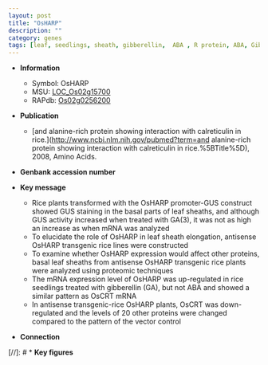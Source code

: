 ```yaml
---
layout: post
title: "OsHARP"
description: ""
category: genes
tags: [leaf, seedlings, sheath, gibberellin,  ABA , R protein, ABA, Gibberellin]
---
```


* **Information**  
    + Symbol: OsHARP  
    + MSU: [LOC_Os02g15700](http://rice.uga.edu/cgi-bin/ORF_infopage.cgi?orf=LOC_Os02g15700)  
    + RAPdb: [Os02g0256200](https://rapdb.dna.affrc.go.jp/locus/?name=Os02g0256200)  

* **Publication**  
    + [and alanine-rich protein showing interaction with calreticulin in rice.](http://www.ncbi.nlm.nih.gov/pubmed?term=and alanine-rich protein showing interaction with calreticulin in rice.%5BTitle%5D), 2008, Amino Acids.

* **Genbank accession number**  

* **Key message**  
    + Rice plants transformed with the OsHARP promoter-GUS construct showed GUS staining in the basal parts of leaf sheaths, and although GUS activity increased when treated with GA(3), it was not as high an increase as when mRNA was analyzed
    + To elucidate the role of OsHARP in leaf sheath elongation, antisense OsHARP transgenic rice lines were constructed
    + To examine whether OsHARP expression would affect other proteins, basal leaf sheaths from antisense OsHARP transgenic rice plants were analyzed using proteomic techniques
    + The mRNA expression level of OsHARP was up-regulated in rice seedlings treated with gibberellin (GA), but not ABA and showed a similar pattern as OsCRT mRNA
    + In antisense transgenic-rice OsHARP plants, OsCRT was down-regulated and the levels of 20 other proteins were changed compared to the pattern of the vector control

* **Connection**  

[//]: # * **Key figures**  


